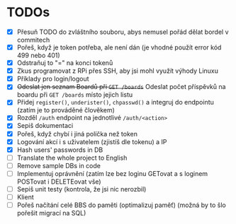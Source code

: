 # TODOs

- [x] Přesuň TODO do zvláštního souboru, abys nemusel pořád dělat bordel v commitech
- [x] Pořeš, když je token potřeba, ale není dán (je vhodné použít error kód 499 nebo 401)
- [x] Odstraňuj to "=" na konci tokenů
- [x] Zkus programovat z RPi přes SSH, aby jsi mohl využít výhody Linuxu
- [x] Příklady pro login/logout
- [x] ~~Odeslat jen seznam Boardů při `GET /boards`~~ Odeslat počet příspěvků na boardu při `GET /boards` místo jejich listu
- [x] Přidej `register()`, `underister()`, `chpasswd()` a integruj do endpointu (zatím je to prováděné člověkem)
- [x] Rozděl `/auth` endpoint na jednotlivé `/auth/<action>`
- [x] Sepiš dokumentaci
- [x] Pořeš, když chybí i jiná políčka než token
- [x] Logování akcí i s uživatelem (zjistíš dle tokenu) a IP
- [x] Hash users' passwords in DB
- [ ] Translate the whole project to English
- [ ] Remove sample DBs in code
- [ ] Implementuj oprávnění (zatím lze bez loginu GETovat a s loginem POSTovat i DELETEovat vše)
- [ ] Sepiš unit testy (kontrola, že jsi nic nerozbil)
- [ ] Klient
- [ ] Pořeš načítání celé BBS do paměti (optimalizuj paměť) (možná by to šlo pořešit migrací na SQL)
